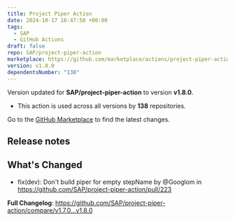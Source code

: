 ```yaml
---
title: Project Piper Action
date: 2024-10-17 16:47:50 +00:00
tags:
  - SAP
  - GitHub Actions
draft: false
repo: SAP/project-piper-action
marketplace: https://github.com/marketplace/actions/project-piper-action
version: v1.8.0
dependentsNumber: "138"
---
```



Version updated for **SAP/project-piper-action** to version **v1.8.0**.
- This action is used across all versions by **138** repositories.

Go to the [GitHub Marketplace](https://github.com/marketplace/actions/project-piper-action) to find the latest changes.

## Release notes

## What's Changed
* fix(dev): Don't build piper for empty stepName by @Googlom in https://github.com/SAP/project-piper-action/pull/223


**Full Changelog**: https://github.com/SAP/project-piper-action/compare/v1.7.0...v1.8.0
